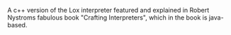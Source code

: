 A c++ version of the Lox interpreter featured and explained in Robert Nystroms fabulous book "Crafting Interpreters",
which in the book is java-based.